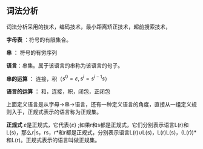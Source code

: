 ## 词法分析

词法分析采用的技术，编码技术，最小距离矫正技术，超前搜索技术，

**字母表** ：符号的有限集合。

**串** ： 符号的有穷序列

**语言**：串集。属于该语言的串称为该语言的句子。

**串的运算** ： 连接，积（$s^0 = \varepsilon , s^i = s^{i-1}s$）

**语言的运算** ： 和，连接，积，闭包，正闭包

上面定义语言是从字母$\rightarrow$串$\rightarrow$语言，还有一种定义语言的角度，直接从一组定义规则入手，正规式表示的语言称为正规集。

**正规式** $\varepsilon$是正规式，它代表{$\varepsilon$} ;如果r和s都是正规式，它们分别表示语言L(r)和L(s)，那么r|s，rs，r*和r都是正规式，分别表示语言L(r)$\cup$L(s)，L(r)L(s)，(L(r))\*和L(r)。正规式表示的语言叫做正规集。

